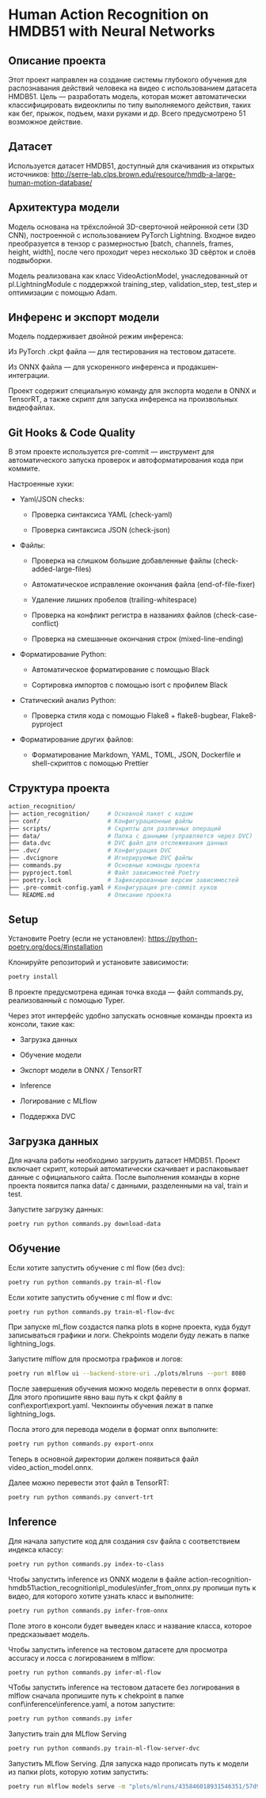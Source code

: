 # Human Action Recognition on HMDB51 with Neural Networks

## Описание проекта

Этот проект направлен на создание системы глубокого обучения для распознавания
действий человека на видео с использованием датасета HMDB51. Цель — разработать
модель, которая может автоматически классифицировать видеоклипы по типу
выполняемого действия, таких как бег, прыжок, подъем, махи руками и др. Всего
предусмотрено 51 возможное действие.

## Датасет

Используется датасет HMDB51, доступный для скачивания из открытых источников:
<http://serre-lab.clps.brown.edu/resource/hmdb-a-large-human-motion-database/>

## Архитектура модели

Модель основана на трёхслойной 3D-сверточной нейронной сети (3D CNN),
построенной с использованием PyTorch Lightning. Входное видео преобразуется в
тензор с размерностью [batch, channels, frames, height, width], после чего
проходит через несколько 3D свёрток и слоёв подвыборки.

Модель реализована как класс VideoActionModel, унаследованный от
pl.LightningModule с поддержкой training_step, validation_step, test_step и
оптимизации с помощью Adam.

## Инференс и экспорт модели

Модель поддерживает двойной режим инференса:

Из PyTorch .ckpt файла — для тестирования на тестовом датасете.

Из ONNX файла — для ускоренного инференса и продакшен-интеграции.

Проект содержит специальную команду для экспорта модели в ONNX и TensorRT, а
также скрипт для запуска инференса на произвольных видеофайлах.

## Git Hooks & Code Quality

В этом проекте используется pre-commit — инструмент для автоматического запуска
проверок и автоформатирования кода при коммите.

Настроенные хуки:

- Yaml/JSON checks:

  - Проверка синтаксиса YAML (check-yaml)

  - Проверка синтаксиса JSON (check-json)

- Файлы:

  - Проверка на слишком большие добавленные файлы (check-added-large-files)

  - Автоматическое исправление окончания файла (end-of-file-fixer)

  - Удаление лишних пробелов (trailing-whitespace)

  - Проверка на конфликт регистра в названиях файлов (check-case-conflict)

  - Проверка на смешанные окончания строк (mixed-line-ending)

- Форматирование Python:

  - Автоматическое форматирование с помощью Black

  - Сортировка импортов с помощью isort с профилем Black

- Статический анализ Python:

  - Проверка стиля кода с помощью Flake8 + flake8-bugbear, Flake8-pyproject

- Форматирование других файлов:

  - Форматирование Markdown, YAML, TOML, JSON, Dockerfile и shell-скриптов с
    помощью Prettier

## Структура проекта

```bash
action_recognition/
├── action_recognition/     # Основной пакет с кодом
├── conf/                   # Конфигурационные файлы
├── scripts/                # Скрипты для различных операций
├── data/                   # Папка с данными (управляется через DVC)
├── data.dvc                # DVC файл для отслеживания данных
├── .dvc/                   # Конфигурация DVC
├── .dvcignore              # Игнорируемые DVC файлы
├── commands.py             # Основные команды проекта
├── pyproject.toml          # Файл зависимостей Poetry
├── poetry.lock             # Зафиксированные версии зависимостей
├── .pre-commit-config.yaml # Конфигурация pre-commit хуков
└── README.md               # Описание проекта
```

## Setup

Установите Poetry (если не установлен):
<https://python-poetry.org/docs/#installation>

Клонируйте репозиторий и установите зависимости:

```bash
poetry install
```

В проекте предусмотрена единая точка входа — файл commands.py, реализованный с
помощью Typer.

Через этот интерфейс удобно запускать основные команды проекта из консоли, такие
как:

- Загрузка данных

- Обучение модели

- Экспорт модели в ONNX / TensorRT

- Inference

- Логирование с MLflow

- Поддержка DVC

## Загрузка данных

Для начала работы необходимо загрузить датасет HMDB51. Проект включает скрипт,
который автоматически скачивает и распаковывает данные с официального сайта.
После выполнения команды в корне проекта появится папка data/ с данными,
разделенными на val, train и test.

Запустите загрузку данных:

```bash
poetry run python commands.py download-data
```

## Обучение

Если хотите запустить обучение с ml flow (без dvc):

```bash
poetry run python commands.py train-ml-flow
```

Если хотите запустить обучение с ml flow и dvc:

```bash
poetry run python commands.py train-ml-flow-dvc
```

При запуске ml_flow создастся папка plots в корне проекта, куда будут
записываться графики и логи. Chekpoints модели буду лежать в папке
lightning_logs.

Запустите mlflow для просмотра графиков и логов:

```bash
poetry run mlflow ui --backend-store-uri ./plots/mlruns --port 8080
```

После завершения обучения можно модель перевести в onnx формат. Для этого
пропишите явно ваш путь к ckpt файлу в conf\export\export.yaml. Чекпоинты
обучения лежат в папке lightning_logs.

Посла этого для перевода модели в формат onnx выполните:

```bash
poetry run python commands.py export-onnx
```

Теперь в основной директории должен появиться файл video_action_model.onnx.

Далее можно перевести этот файл в TensorRT:

```bash
poetry run python commands.py convert-trt
```

## Inference

Для начала запустите код для создания csv файла с соответствием индекса классу:

```bash
poetry run python commands.py index-to-class
```

Чтобы запустить inference из ONNX модели в файле
action-recognition-hmdb51\action_recognition\pl_modules\infer_from_onnx.py
пропиши путь к видео, для которого хотите узнать класс и выполните:

```bash
poetry run python commands.py infer-from-onnx
```

Поле этого в консоли будет выведен класс и название класса, которое
предсказывает модель.

Чтобы запустить inference на тестовом датасете для просмотра accuracy и лосса с
логированием в mlflow:

```bash
poetry run python commands.py infer-ml-flow
```

ЧТобы запустить inference на тестовом датасете без логирования в mlflow сначала
пропишите путь к chekpoint в папке conf\inference\inference.yaml, а потом
запустите:

```bash
poetry run python commands.py infer
```

Запустить train для MLflow Serving

```bash
poetry run python commands.py train-ml-flow-server-dvc
```

Запустить MLflow Serving. Для запуска надо прописать путь к модели из папки
plots, которую хотим запустить:

```bash
poetry run mlflow models serve -m "plots/mlruns/435846018931546351/57d9bfa626ca48ddbb5aa3323700bf69/artifacts/model" --host 127.0.0.1 --port 5001 --env-manager local
```
